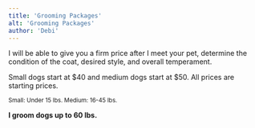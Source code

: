 ```yaml
---
title: 'Grooming Packages'
alt: 'Grooming Packages'
author: 'Debi'
---
```


I will be able to give you a firm price after I meet your pet, determine the
condition of the coat, desired style, and overall temperament.

Small dogs start at $40 and medium dogs start at $50. All prices are starting prices.

<small>
  Small: Under 15 lbs. Medium: 16-45 lbs.
</small>

**I groom dogs up to 60 lbs.**
